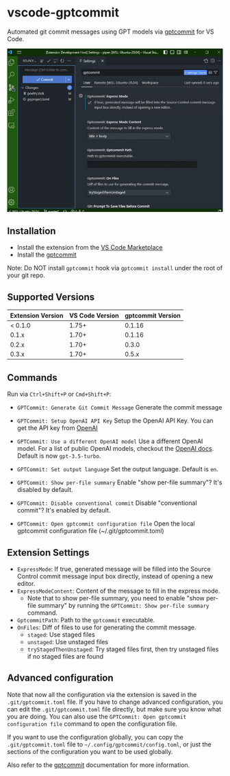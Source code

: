 # vscode-gptcommit

Automated git commit messages using GPT models via [gptcommit][1] for VS Code.

![vscode-gptcommit][2]

## Installation

- Install the extension from the [VS Code Marketplace](https://marketplace.visualstudio.com/items?itemName=pwwang.gptcommit)
- Install the [gptcommit][1]

Note: Do NOT install `gptcommit` hook via `gptcommit install` under the root of your git repo.

## Supported Versions

| Extension Version | VS Code Version | gptcommit Version |
| ----------------- | --------------- | ----------------- |
| < 0.1.0 | 1.75+ | 0.1.16 |
| 0.1.x | 1.70+ | 0.1.16 |
| 0.2.x | 1.70+ | 0.3.0 |
| 0.3.x | 1.70+ | 0.5.x |

## Commands

Run via `Ctrl+Shift+P` or `Cmd+Shift+P`:

- `GPTCommit: Generate Git Commit Message`
  Generate the commit message

- `GPTCommit: Setup OpenAI API Key`
  Setup the OpenAI API Key. You can get the API key from [OpenAI][3]

- `GPTCommit: Use a different OpenAI model`
  Use a different OpenAI model. For a list of public OpenAI models, checkout the [OpenAI docs][4]. Default is now `gpt-3.5-turbo`.

- `GPTCommit: Set output language`
  Set the output language. Default is `en`.

- `GPTCommit: Show per-file summary`
  Enable "show per-file summary"? It's disabled by default.

- `GPTCommit: Disable conventional commit`
  Disable "conventional commit"? It's enabled by default.

- `GPTCommit: Open gptcommit configuration file`
  Open the local gptcommit configuration file (~/.git/gptcommit.toml)

## Extension Settings

- `ExpressMode`: If true, generated message will be filled into the Source Control commit message input box directly, instead of opening a new editor.
- `ExpressModeContent`: Content of the message to fill in the express mode.
  - Note that to show per-file summary, you need to enable "show per-file summary" by running the `GPTCommit: Show per-file summary` command.
- `GptcommitPath`: Path to the `gptcommit` executable.
- `OnFiles`: Diff of files to use for generating the commit message.
  - `staged`: Use staged files
  - `unstaged`: Use unstaged files
  - `tryStagedThenUnstaged`: Try staged files first, then try unstaged files if no staged files are found

## Advanced configuration

Note that now all the configuration via the extension is saved in the `.git/gptcommit.toml` file. If you have to change advanced configuration, you can edit the `.git/gptcommit.toml` file directly, but make sure you know what you are doing. You can also use the `GPTCommit: Open gptcommit configuration file` command to open the configuration file.

If you want to use the configuration globally, you can copy the `.git/gptcommit.toml` file to `~/.config/gptcommit/config.toml`, or just the sections of the configuration you want to be used globally.

Also refer to the [gptcommit][1] documentation for more information.

[1]: https://github.com/zurawiki/gptcommit
[2]: https://raw.githubusercontent.com/pwwang/vscode-gptcommit/master/vscode-gptcommit.gif
[3]: https://openai.com/api/
[4]: https://beta.openai.com/docs/models/overview
